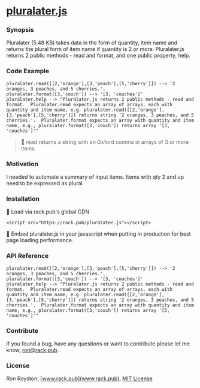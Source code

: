 # [pluralater.js](http://rack.pub/pluralater.min.js/)
### Synopsis

Pluralater (5.48 KB) takes data in the form of quantity, item name and returns the plural form of item name if quantity is 2 or more.  Pluralater.js returns 2 public methods - read and format, and one public property, help. 

### Code Example
```
pluralater.read([[2,'orange'],[3,'peach'],[5,'cherry']]) --> '2 oranges, 3 peaches, and 5 cherries.'.
pluralater.format([3,'couch']) --> '[3, 'couches']'
pluralater.help --> "Pluralater.js returns 2 public methods - read and format.  Pluralater.read expects an array of arrays, each with quantity and item name, e.g. pluralater.read([[2,'orange'],[3,'peach'],[5,'cherry']]) returns string '2 oranges, 3 peaches, and 5 cherries.'.  Pluralater.format expects an array with quantity and item name, e.g., pluralater.format([3,'couch']) returns array '[3, 'couches']'"
```
> :apple: read returns a string with an Oxford comma in arrays of 3 or more items.

### Motivation

I needed to automate a summary of input items.  Items with qty 2 and up need to be expressed as plural.

### Installation

:checkered_flag: Load via rack.pub's global CDN

`<script src="https://rack.pub/pluralater.js"></script>`

:rocket:  Embed pluralater.js in your javascript when putting in production for best page loading performance.

### API Reference

```
pluralater.read([[2,'orange'],[3,'peach'],[5,'cherry']]) --> '2 oranges, 3 peaches, and 5 cherries.'.
pluralater.format([3,'couch']) --> '[3, 'couches']'
pluralater.help --> "Pluralater.js returns 2 public methods - read and format.  Pluralater.read expects an array of arrays, each with quantity and item name, e.g. pluralater.read([[2,'orange'],[3,'peach'],[5,'cherry']]) returns string '2 oranges, 3 peaches, and 5 cherries.'.  Pluralater.format expects an array with quantity and item name, e.g., pluralater.format([3,'couch']) returns array '[3, 'couches']'"
```

### Contribute

If you found a bug, have any questions or want to contribute please let me know, [ron@rack.pub](mailto:ron@rack.pub).

### License

Ron Royston, [www.rack.pub](www.rack.pub), [MIT License](https://en.wikipedia.org/wiki/MIT_License)